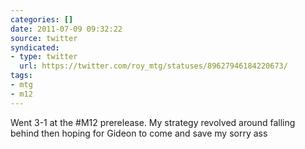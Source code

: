 ```yaml
---
categories: []
date: 2011-07-09 09:32:22
source: twitter
syndicated:
- type: twitter
  url: https://twitter.com/roy_mtg/statuses/89627946184220673/
tags:
- mtg
- m12
---
```


Went 3-1 at the #M12 prerelease. My strategy revolved around falling behind then hoping for Gideon to come and save my sorry ass